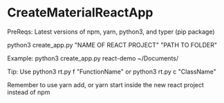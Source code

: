 # CreateMaterialReactApp

PreReqs: Latest versions of npm, yarn, python3, and typer (pip package)

python3 create_app.py "NAME OF REACT PROJECT" "PATH TO FOLDER"

Example: python3 create_app.py react-demo ~/Documents/

Tip: Use python3 rt.py f "FunctionName" or python3 rt.py c "ClassName"

Remember to use yarn add, or yarn start inside the new react project instead of npm